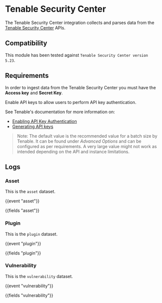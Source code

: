 # Tenable Security Center

The Tenable Security Center integration collects and parses data from the [Tenable Security Center](https://docs.tenable.com/tenablesc/Content/Welcome.htm) APIs.

## Compatibility

This module has been tested against `Tenable Security Center version 5.23`.

## Requirements

In order to ingest data from the Tenable Security Center you must have the **Access key** and **Secret Key**.

Enable API keys to allow users to perform API key authentication. 

See Tenable's documentation for more information on: 

* [Enabling API Key Authentication](https://docs.tenable.com/tenablesc/Content/EnableAPIKeys.htm) 
* [Generating API keys]( https://docs.tenable.com/tenablesc/Content/GenerateAPIKey.htm)

>  Note: The default value is the recommended value for a batch size by Tenable. It can be found under _Advanced Options_ and can be configured as per requirements. A very large value might not work as intended depending on the API and instance limitations.

## Logs

### Asset

This is the `asset` dataset.

{{event "asset"}}

{{fields "asset"}}

### Plugin

This is the `plugin` dataset.

{{event "plugin"}}

{{fields "plugin"}}

### Vulnerability

This is the `vulnerability` dataset.

{{event "vulnerability"}}

{{fields "vulnerability"}}